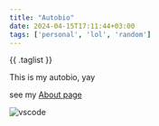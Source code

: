 ```yaml
---
title: "Autobio"
date: 2024-04-15T17:11:44+03:00
tags: ['personal', 'lol', 'random']
---
```


{{ .taglist }}

This is my autobio, yay

see my [About page](/about)

![vscode](/vscode.webp)